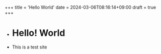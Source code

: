 +++
title = 'Hello World'
date = 2024-03-06T08:16:14+09:00
draft = true
+++

+ # Hello! World
+ This is a test site
